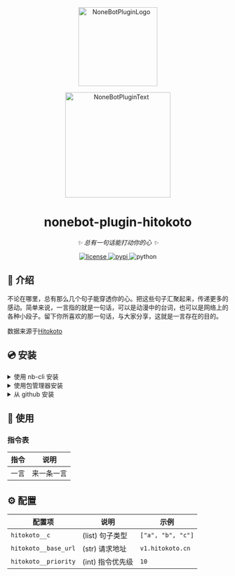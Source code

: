 <div align="center">
  <a href="https://v2.nonebot.dev/store"><img src="https://github.com/A-kirami/nonebot-plugin-template/blob/resources/nbp_logo.png" width="180" height="180" alt="NoneBotPluginLogo"></a>
  <br>
  <p><img src="https://github.com/A-kirami/nonebot-plugin-template/blob/resources/NoneBotPlugin.svg" width="240" alt="NoneBotPluginText"></p>
</div>

<div align="center">

# nonebot-plugin-hitokoto

_✨ 总有一句话能打动你的心 ✨_


<a href="./LICENSE">
    <img src="https://img.shields.io/github/license/A-kirami/nonebot-plugin-hitokoto.svg" alt="license">
</a>
<a href="https://pypi.python.org/pypi/nonebot-plugin-hitokoto">
    <img src="https://img.shields.io/pypi/v/nonebot-plugin-hitokoto.svg" alt="pypi">
</a>
<img src="https://img.shields.io/badge/python-3.8+-blue.svg" alt="python">

</div>

## 📖 介绍

不论在哪里，总有那么几个句子能穿透你的心。把这些句子汇聚起来，传递更多的感动。简单来说，一言指的就是一句话，可以是动漫中的台词，也可以是网络上的各种小段子。留下你所喜欢的那一句话，与大家分享，这就是一言存在的目的。

数据来源于[Hitokoto](https://hitokoto.cn/)

## 💿 安装

<details>
<summary>使用 nb-cli 安装</summary>
在 nonebot2 项目的根目录下打开命令行, 输入以下指令即可安装

    nb plugin install nonebot-plugin-hitokoto

</details>

<details>
<summary>使用包管理器安装</summary>
在 nonebot2 项目的插件目录下, 打开命令行, 根据你使用的包管理器, 输入相应的安装命令

<details>
<summary>pip</summary>

    pip install nonebot-plugin-hitokoto
</details>
<details>
<summary>pdm</summary>

    pdm add nonebot-plugin-hitokoto
</details>
<details>
<summary>poetry</summary>

    poetry add nonebot-plugin-hitokoto
</details>
<details>
<summary>conda</summary>

    conda install nonebot-plugin-hitokoto
</details>

打开 nonebot2 项目的 `bot.py` 文件, 在其中写入

    nonebot.load_plugin('nonebot_plugin_hitokoto')

</details>

<details>
<summary>从 github 安装</summary>
在 nonebot2 项目的插件目录下, 打开命令行, 输入以下命令克隆此储存库

    git clone https://github.com/A-kirami/nonebot-plugin-hitokoto.git

打开 nonebot2 项目的 `bot.py` 文件, 在其中写入

    nonebot.load_plugin('src.plugins.nonebot_plugin_hitokoto')

</details>

## 🎉 使用
### 指令表
| 指令 | 说明 |
|:-----:|:----:|
| 一言 | 来一条一言 |


## ⚙️ 配置

| 配置项               | 说明             | 示例               |
| -------------------- | ---------------- | ------------------ |
| `hitokoto__c`        | (list) 句子类型  | `["a", "b", "c"]`  |
| `hitokoto__base_url` | (str) 请求地址   | ``v1.hitokoto.cn`` |
| `hitokoto__priority` | (int) 指令优先级 | `10`               |

